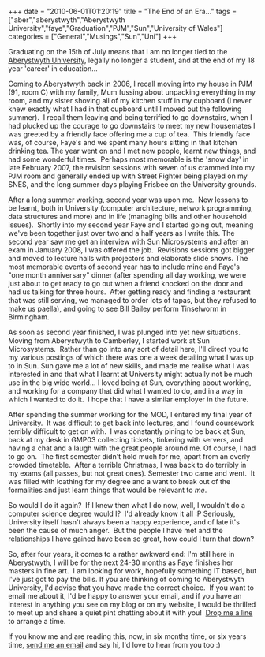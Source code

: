 +++
date = "2010-06-01T01:20:19"
title = "The End of an Era..."
tags = ["aber","aberystwyth","Aberystwyth University","faye","Graduation","PJM","Sun","University of Wales"]
categories = ["General","Musings","Sun","Uni"]
+++

Graduating on the 15th of July means that I am no longer tied to the [Aberystwyth University][1], legally no longer a student, and at the end of my 18 year 'career' in education...

Coming to Aberystwyth back in 2006, I recall moving into my house in PJM (91, room C) with my family, Mum fussing about unpacking everything in my room, and my sister shoving all of my kitchen stuff in my cupboard (I never knew exactly what I had in that cupboard until I moved out the following summer).  I recall them leaving and being terrified to go downstairs, when I had plucked up the courage to go downstairs to meet my new housemates I was greeted by a friendly face offering me a cup of tea.  This friendly face was, of course, Faye's and we spent many hours sitting in that kitchen drinking tea.
The year went on and I met new people, learnt new things, and had some wonderful times.  Perhaps most memorable is the 'snow day' in late February 2007, the revision sessions with seven of us crammed into my PJM room and generally ended up with Street Fighter being played on my SNES, and the long summer days playing Frisbee on the University grounds.

After a long summer working, second year was upon me.  New lessons to be learnt, both in University (computer architecture, network programming, data structures and more) and in life (managing bills and other household issues).  Shortly into my second year Faye and I started going out, meaning we've been together just over two and a half years as I write this.
The second year saw me get an interview with Sun Microsystems and after an exam in January 2008, I was offered the job.  Revisions sessions got bigger and moved to lecture halls with projectors and elaborate slide shows.
The most memorable events of second year has to include mine and Faye's "one month anniversary" dinner (after spending all day working, we were just about to get ready to go out when a friend knocked on the door and had us talking for three hours.  After getting ready and finding a restaurant that was still serving, we managed to order lots of tapas, but they refused to make us paella), and going to see Bill Bailey perform Tinselworm in Birmingham.

As soon as second year finished, I was plunged into yet new situations.  Moving from Aberystwyth to Camberley, I started work at Sun Microsystems.  Rather than go into any sort of detail here, I'll direct you to my various postings of which there was one a week detailing what I was up to in Sun.
Sun gave me a lot of new skills, and made me realise what I was interested in and that what I learnt at University might actually not be much use in the big wide world...
I loved being at Sun, everything about working, and working for a company that did what I wanted to do, and in a way in which I wanted to do it.  I hope that I have a similar employer in the future.

After spending the summer working for the MOD, I entered my final year of University.  It was difficult to get back into lectures, and I found coursework terribly difficult to get on with.  I was constantly pining to be back at Sun, back at my desk in GMP03 collecting tickets, tinkering with servers, and having a chat and a laugh with the great people around me.
Of course, I had to go on.  The first semester didn't hold much for me, apart from an overly crowded timetable.  After a terrible Christmas, I was back to do terribly in my exams (all passes, but not great ones).
Semester two came and went.  It was filled with loathing for my degree and a want to break out of the formalities and just learn things that would be relevant to _me_.

So would I do it again?  If I knew then what I do now, well, I wouldn't do a computer science degree would I?  I'd already know it all :P
Seriously, University itself hasn't always been a happy experience, and of late it's been the cause of much anger.  But the people I have met and the relationships I have gained have been so great, how could I turn that down?

So, after four years, it comes to a rather awkward end: I'm still here in Aberystwyth, I will be for the next 24-30 months as Faye finishes her masters in fine art.  I am looking for work, hopefully something IT based, but I've just got to pay the bills.
If you are thinking of coming to Aberystwyth University, I'd advise that you have made the correct choice.  If you want to email me about it, I'd be happy to answer your email, and if you have an interest in anything you see on my blog or on my website, I would be thrilled to meet up and share a quiet pint chatting about it with you!  [Drop me a line][2] to arrange a time.

If you know me and are reading this, now, in six months time, or six years time, [send me an email][3] and say hi, I'd love to hear from you too :)

  [1]: http://www.aber.ac.uk/
  [2]: mailto:ben.lavery@gmail.com
  [3]: mailto:ben.lavery@gmail.com
